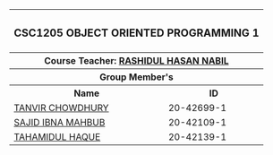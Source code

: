 <p align="center">
<table>
  <tr>
    <th colspan="2"><h3>CSC1205	OBJECT ORIENTED PROGRAMMING 1</h3></h>
  </tr>
  
  <tr>
  <th colspan="2">Course Teacher: <a href="https://cs.aiub.edu/profile/rashidul">RASHIDUL HASAN NABIL</a></th>
  </tr>
  
  <tr>
  <th colspan="2">Group Member's</th>
  </tr>
  
  <tr>
    <th>Name</th>
    <th>ID</th>
  </tr>
  
  <tr>
    <td><a href="https://github.com/Arifeenhamim">TANVIR CHOWDHURY</a></td>
    <td>20-42699-1</td>
  </tr>
  
  <tr>
    <td><a href="https://github.com/sajidmahbub10">SAJID IBNA MAHBUB</a></td>
    <td>20-42109-1</td>
  </tr>
  
  <tr>
    <td><a href="https://github.com/tahmid888">TAHAMIDUL HAQUE</a></td>
    <td>20-42139-1</td>
  </tr>
</table>
</P>
